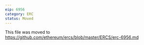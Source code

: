 ```yaml
---
eip: 6956
category: ERC
status: Moved
---
```


This file was moved to https://github.com/ethereum/ercs/blob/master/ERCS/erc-6956.md
